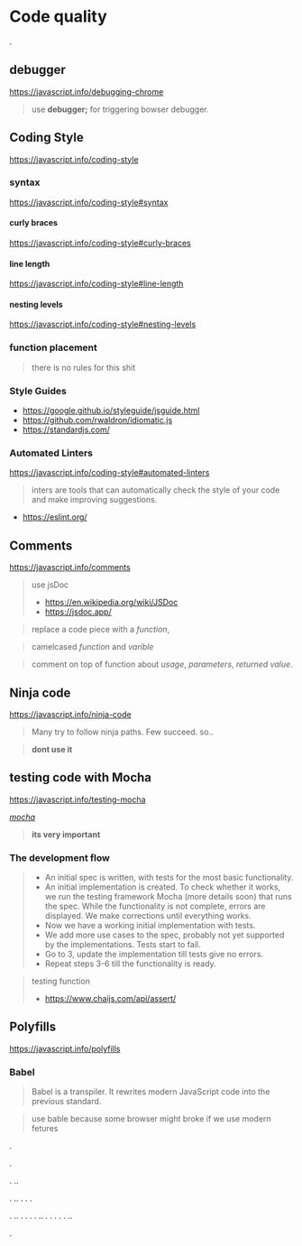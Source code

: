 # Code quality

.

## debugger

<https://javascript.info/debugging-chrome>

> use **debugger;** for triggering bowser debugger.


## Coding Style

<https://javascript.info/coding-style>


### syntax 

<https://javascript.info/coding-style#syntax>

#### curly braces

<https://javascript.info/coding-style#curly-braces>

#### line length

<https://javascript.info/coding-style#line-length>

#### nesting levels

<https://javascript.info/coding-style#nesting-levels>

### function placement

> there is no rules for this shit

### Style Guides

* <https://google.github.io/styleguide/jsguide.html>
* <https://github.com/rwaldron/idiomatic.js>
* <https://standardjs.com/>

### Automated Linters

<https://javascript.info/coding-style#automated-linters>

> inters are tools that can automatically check the style of your code and make improving suggestions.

* <https://eslint.org/>


## Comments

<https://javascript.info/comments>

> use jsDoc
>
> * <https://en.wikipedia.org/wiki/JSDoc>
> * <https://jsdoc.app/>

> replace a code piece with a *function*,

> camelcased *function* and *varible*

> comment on top of function about *usage*, *parameters*, *returned value*.

## Ninja code

<https://javascript.info/ninja-code>

> Many try to follow ninja paths. Few succeed. so..

> **dont use it**

## testing code with Mocha

<https://javascript.info/testing-mocha>

[*mocha*](https://mochajs.org)

> **its very important**

### The development flow

> * An initial spec is written, with tests for the most basic functionality.
> * An initial implementation is created.
> To check whether it works, we run the testing framework Mocha (more details soon) that runs the spec. While the functionality is not complete, errors are displayed. We make corrections until everything works.
> * Now we have a working initial implementation with tests.
> * We add more use cases to the spec, probably not yet supported by the implementations. Tests start to fail.
> * Go to 3, update the implementation till tests give no errors.
> * Repeat steps 3-6 till the functionality is ready.

> testing function 
>
> * <https://www.chaijs.com/api/assert/>

## Polyfills

<https://javascript.info/polyfills>

### Babel

> Babel is a transpiler.
> It rewrites modern JavaScript code into the previous standard.

> use bable because some browser might broke if we use modern fetures






.

.

.
..

.
..
.
.
.

.
..
.
.
.
.
..
.
.
.
.
.
..
















.